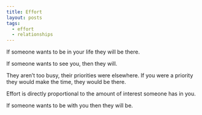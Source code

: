 ```yaml
---
title: Effort
layout: posts
tags:
  - effort
  - relationships
---
```



If someone wants to be in your life they will be there.

If someone wants to see you, then they will.

They aren’t too busy, their priorities were elsewhere. If you were a priority they would make the time, they would be there.

Effort is directly proportional to the amount of interest someone has in you. 

If someone wants to be with you then they will be.
